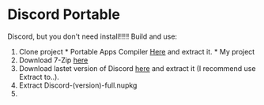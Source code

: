 # Discord Portable
Discord, but you don't need install!!!!! 
Build and use:
  1. Clone project
    * Portable Apps Compiler [Here](https://github.com/daemondevin/pac-man/releases/download/v2.1-dev/PortableAppsCompiler.7z) and extract it.
    * My project
  2. Download 7-Zip [here](https://www.7-zip.org/download.html)
  3. Download lastet version of Discord [here](https://discord.com/api/download?platform=win) and extract it (I recommend use Extract to..).
  4. Extract Discord-(version)-full.nupkg
  5. 
    
